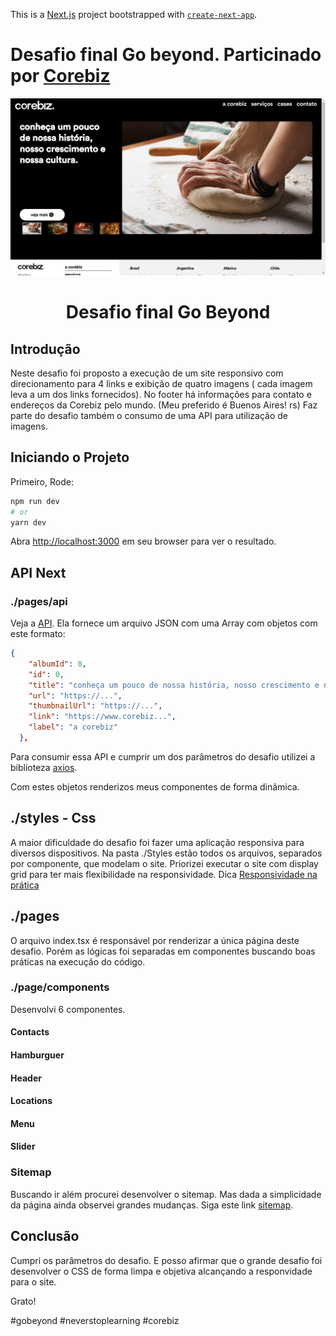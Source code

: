 This is a [Next.js](https://nextjs.org/) project bootstrapped with [`create-next-app`](https://github.com/vercel/next.js/tree/canary/packages/create-next-app).
# Desafio final Go beyond. Particinado por [Corebiz](https://www.corebiz.ag/pt/)

<p align="center">
  <img src="https://raw.githubusercontent.com/emoises/gobeyond-final-challenge-emoises/main/screens/desktop.gif">
  <br/>
  <h1 align="center">Desafio final <strong>Go Beyond</strong> </h1>
</p>

## Introdução
Neste desafio foi proposto a execução de um site responsivo com direcionamento para 4 links e exibição de quatro imagens ( cada imagem leva a um dos links fornecidos). 
No footer há informações para contato e endereços da Corebiz pelo mundo. (Meu preferido é Buenos Aires! rs)
Faz parte do desafio também o consumo de uma API para utilização de imagens.

## Iniciando o Projeto

Primeiro, Rode:

```bash
npm run dev
# or
yarn dev
```

Abra [http://localhost:3000](http://localhost:3000) em seu browser para ver o resultado.

## API Next
### ./pages/api

Veja a [API](https://gobeyond-desafio-final-emoises-emoises.vercel.app/api/photos).
Ela fornece um arquivo JSON com uma Array com objetos com este formato: 
```JSON
{
    "albumId": 0,
    "id": 0,
    "title": "conheça um pouco de nossa história, nosso crescimento e nossa cultura.",
    "url": "https://...",
    "thumbnailUrl": "https://...",
    "link": "https://www.corebiz...",
    "label": "a corebiz"
  },
```

Para consumir essa API e cumprir um dos parâmetros do desafio utilizei a biblioteza [axios](https://www.npmjs.com/package/axios). 

Com estes objetos renderizos meus componentes de forma dinâmica.

## ./styles - Css

A maior dificuldade do desafio foi fazer uma aplicação responsiva para diversos dispositivos.
Na pasta ./Styles estão todos os arquivos, separados por componente, que modelam o site.
Priorizei executar o site com display grid para ter mais flexibilidade na responsividade.
Dica [Responsividade na prática](https://www.youtube.com/watch?v=H91DhKPjhPk&t=2011s)

## ./pages

O arquivo index.tsx é responsável por renderizar a única página deste desafio. Porém as lógicas foi separadas em componentes buscando boas práticas na execução do código.

### ./page/components

Desenvolvi 6 componentes. 
#### Contacts
#### Hamburguer
#### Header
#### Locations
#### Menu
#### Slider


### Sitemap

Buscando ir além procurei desenvolver o sitemap. Mas dada a simplicidade da página ainda observei grandes mudanças. Siga este link [sitemap](https://www.youtube.com/watch?v=rIh-VelVzgc).

## Conclusão

Cumpri os parâmetros do desafio. E posso afirmar que o grande desafio foi desenvolver o CSS de forma limpa e objetiva alcançando a responvidade para o site.

Grato!

#gobeyond #neverstoplearning #corebiz